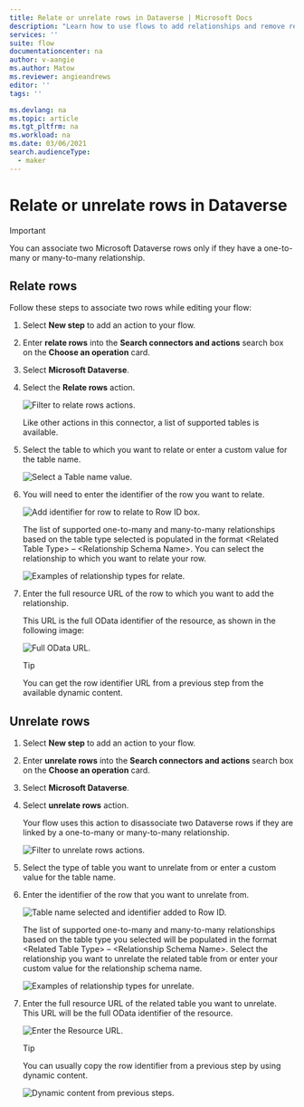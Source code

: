 ```yaml
---
title: Relate or unrelate rows in Dataverse | Microsoft Docs
description: "Learn how to use flows to add relationships and remove relationships among rows in Microsoft Dataverse."  
services: ''
suite: flow
documentationcenter: na
author: v-aangie
ms.author: Matow
ms.reviewer: angieandrews
editor: ''
tags: ''

ms.devlang: na
ms.topic: article
ms.tgt_pltfrm: na
ms.workload: na
ms.date: 03/06/2021
search.audienceType: 
  - maker
---
```


# Relate or unrelate rows in Dataverse

>[!IMPORTANT]
>You can associate two Microsoft Dataverse rows only if they have a one-to-many or many-to-many relationship.<!-- Edit note: I don't think this topic is in the TOC. -->

## Relate rows

Follow these steps to associate two rows while editing your flow:

1. Select **New step** to add an action to your flow.

1. Enter **relate rows** into the **Search connectors and actions** search box on the **Choose an operation** card.

1. Select **Microsoft Dataverse**.

1. Select the **Relate rows** action.

   ![Filter to relate rows actions.](../media/relate-rows/relate-rows-action.png "Filter to relate rows actions")

   Like other actions in this connector, a list of supported tables is available.

1. Select the table to which you want to relate or enter a custom value for the table name.  

   ![Select a Table name value.](../media/relate-rows/table-name.png "Select a Table name value")

1. You will need to enter the identifier of the row you want to relate.  

   ![Add identifier for row to relate to Row ID box.](../media/relate-rows/identifier.png "Add identifier for row to relate to Row ID box")

   The list of supported one-to-many and many-to-many relationships based on the table type selected is populated in the format \<Related Table Type\> – \<Relationship Schema Name\>. You can select the relationship to which you want to relate your row.  

   ![Examples of relationship types for relate.](../media/relate-rows/relationship.png "Examples of relationship types for relate")

1. Enter the full resource URL of the row to which you want to add the relationship.

   This URL is the full OData identifier of the resource, as shown in the following image:  

   ![Full OData URL.](../media/relate-rows/relate-with-url.png "Full OData URL")

   >[!TIP]
   >You can get the row identifier URL from a previous step from the available dynamic content.  

## Unrelate rows

1. Select **New step** to add an action to your flow.

1. Enter **unrelate rows** into the **Search connectors and actions** search box on the **Choose an operation** card.

1. Select **Microsoft Dataverse**.

1. Select **unrelate rows** action.

   Your flow uses this action to disassociate two Dataverse rows if they are linked by a one-to-many or many-to-many relationship.

   ![Filter to unrelate rows actions.](../media/relate-rows/unrelate-action.png "Filter to unrelate rows actions")

1. Select the type of table you want to unrelate from or enter a custom value for the table name.

1. Enter the identifier of the row that you want to unrelate from.  

   ![Table name selected and identifier added to Row ID.](../media/relate-rows/unrelate-table-name-identifier.png "Table name selected and identifier added to Row ID")

   The list of supported one-to-many and many-to-many relationships based on the table type you selected will be populated in the format \<Related Table Type\> – \<Relationship Schema Name\>. Select the relationship you want to unrelate the related table from or enter your custom value for the relationship schema name.<!-- Edit note: From here the screenshots look different including name change from row to records. Maybe should be re-taken. -->

   ![Examples of relationship types for unrelate.](../media/dataverse-how-tos/32bf6c8258bd3cf157fc90e63853fac0.png "Examples of relationship types for unrelate")

1. Enter the full resource URL of the related table you want to unrelate. This URL will be the full OData identifier of the resource.  

   ![Enter the Resource URL.](../media/dataverse-how-tos/13117f752dc1c3ab791b59457712f4c9.png "Enter the Resource URL")

   >[!TIP]
   >You can usually copy the row identifier from a previous step by using dynamic content.<!-- Edit note: Do you mean URL not row ID. -->

   ![Dynamic content from previous steps.](../media/dataverse-how-tos/33403937ade7afee4e2583be75d81bc4.png "Dynamic content from previous steps")
